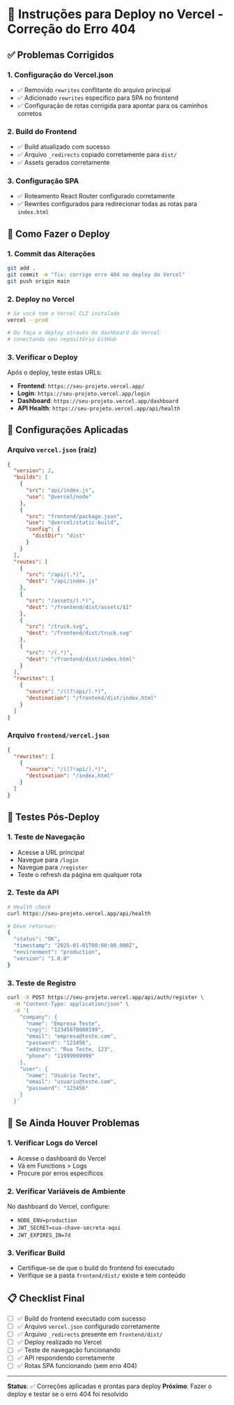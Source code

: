 # 🚀 Instruções para Deploy no Vercel - Correção do Erro 404

## ✅ Problemas Corrigidos

### 1. **Configuração do Vercel.json**
- ✅ Removido `rewrites` conflitante do arquivo principal
- ✅ Adicionado `rewrites` específico para SPA no frontend
- ✅ Configuração de rotas corrigida para apontar para os caminhos corretos

### 2. **Build do Frontend**
- ✅ Build atualizado com sucesso
- ✅ Arquivo `_redirects` copiado corretamente para `dist/`
- ✅ Assets gerados corretamente

### 3. **Configuração SPA**
- ✅ Roteamento React Router configurado corretamente
- ✅ Rewrites configurados para redirecionar todas as rotas para `index.html`

## 🚀 Como Fazer o Deploy

### 1. **Commit das Alterações**
```bash
git add .
git commit -m "fix: corrige erro 404 no deploy do Vercel"
git push origin main
```

### 2. **Deploy no Vercel**
```bash
# Se você tem o Vercel CLI instalado
vercel --prod

# Ou faça o deploy através do dashboard do Vercel
# conectando seu repositório GitHub
```

### 3. **Verificar o Deploy**
Após o deploy, teste estas URLs:

- **Frontend**: `https://seu-projeto.vercel.app/`
- **Login**: `https://seu-projeto.vercel.app/login`
- **Dashboard**: `https://seu-projeto.vercel.app/dashboard`
- **API Health**: `https://seu-projeto.vercel.app/api/health`

## 🔧 Configurações Aplicadas

### Arquivo `vercel.json` (raiz)
```json
{
  "version": 2,
  "builds": [
    {
      "src": "api/index.js",
      "use": "@vercel/node"
    },
    {
      "src": "frontend/package.json",
      "use": "@vercel/static-build",
      "config": {
        "distDir": "dist"
      }
    }
  ],
  "routes": [
    {
      "src": "/api/(.*)",
      "dest": "/api/index.js"
    },
    {
      "src": "/assets/(.*)",
      "dest": "/frontend/dist/assets/$1"
    },
    {
      "src": "/truck.svg",
      "dest": "/frontend/dist/truck.svg"
    },
    {
      "src": "/(.*)",
      "dest": "/frontend/dist/index.html"
    }
  ],
  "rewrites": [
    {
      "source": "/((?!api/).*)",
      "destination": "/frontend/dist/index.html"
    }
  ]
}
```

### Arquivo `frontend/vercel.json`
```json
{
  "rewrites": [
    {
      "source": "/((?!api/).*)",
      "destination": "/index.html"
    }
  ]
}
```

## 🧪 Testes Pós-Deploy

### 1. **Teste de Navegação**
- Acesse a URL principal
- Navegue para `/login`
- Navegue para `/register`
- Teste o refresh da página em qualquer rota

### 2. **Teste da API**
```bash
# Health check
curl https://seu-projeto.vercel.app/api/health

# Deve retornar:
{
  "status": "OK",
  "timestamp": "2025-01-01T00:00:00.000Z",
  "environment": "production",
  "version": "1.0.0"
}
```

### 3. **Teste de Registro**
```bash
curl -X POST https://seu-projeto.vercel.app/api/auth/register \
  -H "Content-Type: application/json" \
  -d '{
    "company": {
      "name": "Empresa Teste",
      "cnpj": "12345678000199",
      "email": "empresa@teste.com",
      "password": "123456",
      "address": "Rua Teste, 123",
      "phone": "11999999999"
    },
    "user": {
      "name": "Usuário Teste",
      "email": "usuario@teste.com",
      "password": "123456"
    }
  }'
```

## 🚨 Se Ainda Houver Problemas

### 1. **Verificar Logs do Vercel**
- Acesse o dashboard do Vercel
- Vá em Functions > Logs
- Procure por erros específicos

### 2. **Verificar Variáveis de Ambiente**
No dashboard do Vercel, configure:
- `NODE_ENV=production`
- `JWT_SECRET=sua-chave-secreta-aqui`
- `JWT_EXPIRES_IN=7d`

### 3. **Verificar Build**
- Certifique-se de que o build do frontend foi executado
- Verifique se a pasta `frontend/dist/` existe e tem conteúdo

## 📋 Checklist Final

- [ ] ✅ Build do frontend executado com sucesso
- [ ] ✅ Arquivo `vercel.json` configurado corretamente
- [ ] ✅ Arquivo `_redirects` presente em `frontend/dist/`
- [ ] ✅ Deploy realizado no Vercel
- [ ] ✅ Teste de navegação funcionando
- [ ] ✅ API respondendo corretamente
- [ ] ✅ Rotas SPA funcionando (sem erro 404)

---

**Status**: ✅ Correções aplicadas e prontas para deploy
**Próximo**: Fazer o deploy e testar se o erro 404 foi resolvido
